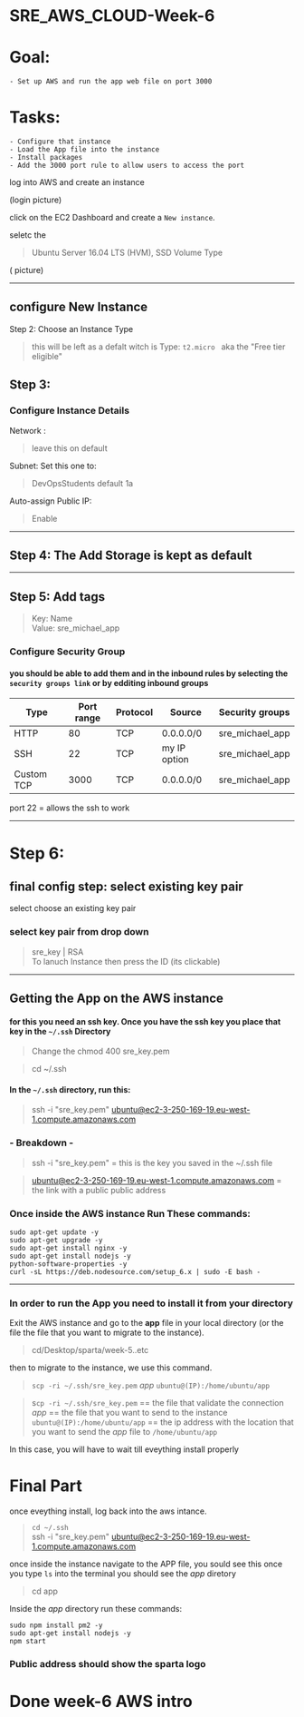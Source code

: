 ﻿# SRE_AWS_CLOUD-Week-6

# Goal:
    - Set up AWS and run the app web file on port 3000

# Tasks: 
    - Configure that instance 
    - Load the App file into the instance 
    - Install packages
    - Add the 3000 port rule to allow users to access the port


 log into AWS and create an instance 

(login picture)

click on the EC2 Dashboard and create a `New instance`. 

seletc the 
>Ubuntu Server 16.04 LTS (HVM), SSD Volume Type

( picture)
___
## configure New Instance  


Step 2: Choose an Instance Type 
> this will be left as a defalt witch is Type: `t2.micro ` aka the "Free tier eligible"


## Step 3: 
### Configure Instance Details
Network :
> leave this on default 

Subnet:
Set this one to:
> DevOpsStudents  default 1a 
 
Auto-assign Public IP:
> Enable
___
## Step 4: The Add Storage is kept as default 
___

## Step 5: Add tags 
> Key: Name\
> Value: sre_michael_app

### Configure Security Group
#### you should be able to add them and in the inbound rules by selecting the `security groups link` or by edditing inbound groups 

|Type        | Port range | Protocol | Source |Security groups |
|------------|------------|----------|--------|----------------|
|  HTTP| 80 | TCP | 0.0.0.0/0 |sre_michael_app |
| SSH |22 | TCP | my IP option |sre_michael_app |
| Custom TCP  |3000| TCP | 0.0.0.0/0 |sre_michael_app |


port 22 = allows the ssh to work
___
# Step 6: 
## final config step: select existing key pair

select choose an existing key pair

### select key pair from drop down
> sre_key | RSA  
To lanuch Instance then press the ID (its clickable)

___
## Getting the App on the AWS instance 
#### for this you need an ssh key. Once you have the ssh key you place that key in the `~/.ssh` Directory 

> Change the chmod 400 sre_key.pem

> cd ~/.ssh

#### In the `~/.ssh` directory, run this:
> ssh -i "sre_key.pem" ubuntu@ec2-3-250-169-19.eu-west-1.compute.amazonaws.com

### - Breakdown -

> ssh -i "sre_key.pem" = this is the key you saved in the ~/.ssh file 

> ubuntu@ec2-3-250-169-19.eu-west-1.compute.amazonaws.com  = the link with a public public address


### Once inside the AWS instance Run These commands:
 ```
sudo apt-get update -y
sudo apt-get upgrade -y
sudo apt-get install nginx -y 
sudo apt-get install nodejs -y
python-software-properties -y
curl -sL https://deb.nodesource.com/setup_6.x | sudo -E bash -
 ```
___

### In order to run the App you need to install it from your directory  

Exit the AWS instance and go to the **app** file in your local directory (or the file the file that you want to migrate to the instance).

> cd/Desktop/sparta/week-5..etc

then to migrate to the instance, we use this command.

>`scp -ri ~/.ssh/sre_key.pem` *app* `ubuntu@(IP):/home/ubuntu/app`

>s`cp -ri ~/.ssh/sre_key.pem` == the file that validate the connection  \
> *app* ==  the file that you want to send to the instance  \
> `ubuntu@(IP):/home/ubuntu/app` == the ip address with the location that you want to send the *app* file to `/home/ubuntu/app`

In this case, you will have to wait till eveything install properly

# Final Part
once eveything install, log back into the aws intance. 

> `cd ~/.ssh` \
> ssh -i "sre_key.pem" ubuntu@ec2-3-250-169-19.eu-west-1.compute.amazonaws.com

once inside the instance navigate to the APP file, you sould see this once you type `ls` into the terminal you should see the *app* diretory 

> cd app

Inside the *app* directory run these commands:

```
sudo npm install pm2 -y
sudo apt-get install nodejs -y
npm start
```

### Public address should show the sparta logo
# Done week-6 AWS intro
